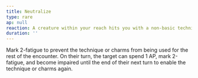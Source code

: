 ```yaml
---
title: Neutralize
type: rare
ap: null
reaction: A creature within your reach hits you with a non-basic technique or charmed cantrip
duration: ''
---
```

Mark 2-fatigue to prevent the technique or charms from being used for the rest of the encounter. On their turn, the target can spend 1 AP, mark 2-fatigue, and become impaired until the end of their next turn to enable the technique or charms again.
